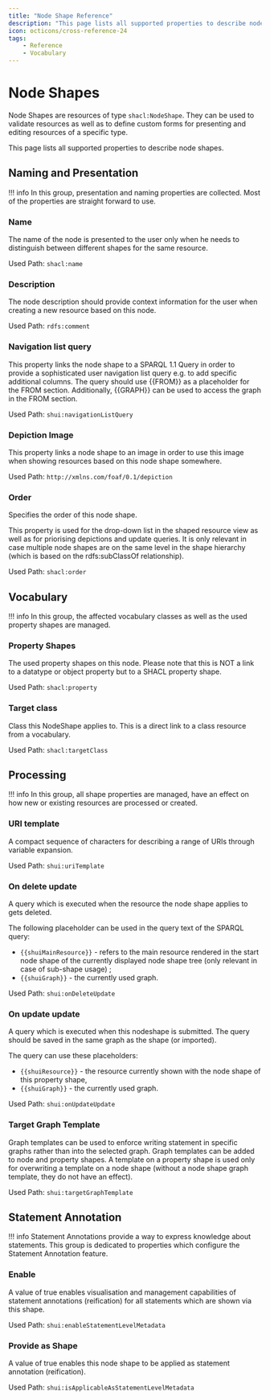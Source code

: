 ```yaml
---
title: "Node Shape Reference"
description: "This page lists all supported properties to describe node shapes."
icon: octicons/cross-reference-24
tags:
    - Reference
    - Vocabulary
---
```

# Node Shapes
<!-- This file was generated - DO NOT CHANGE IT MANUALLY -->

Node Shapes are resources of type `shacl:NodeShape`.
They can be used to validate resources as well as to define custom forms for presenting and editing resources of a specific type.

This page lists all supported properties to describe node shapes.


## Naming and Presentation

!!! info
    In this group, presentation and naming properties are collected. Most of the properties are straight forward to use.

### Name


The name of the node is presented to the user only when he needs to distinguish between different shapes for the same resource.

Used Path: `shacl:name`


### Description


The node description should provide context information for the user when creating a new resource based on this node.

Used Path: `rdfs:comment`


### Navigation list query


This property links the node shape to a SPARQL 1.1 Query in order to provide a sophisticated user navigation list query e.g. to add specific additional columns. The query should use {{FROM}} as a placeholder for the FROM section. Additionally, {{GRAPH}} can be used to access the graph in the FROM section.

Used Path: `shui:navigationListQuery`


### Depiction Image


This property links a node shape to an image in order to use this image when showing resources based on this node shape somewhere.

Used Path: `http://xmlns.com/foaf/0.1/depiction`


### Order


Specifies the order of this node shape.

This property is used for the drop-down list in the shaped resource view as well as for priorising depictions and update queries.
It is only relevant in case multiple node shapes are on the same level in the shape hierarchy (which is based on the rdfs:subClassOf relationship).


Used Path: `shacl:order`

## Vocabulary

!!! info
    In this group, the affected vocabulary classes as well as the used property shapes are managed.

### Property Shapes


The used property shapes on this node. Please note that this is NOT a link to a datatype or object property but to a SHACL property shape.

Used Path: `shacl:property`


### Target class


Class this NodeShape applies to. This is a direct link to a class resource from a vocabulary.

Used Path: `shacl:targetClass`

## Processing

!!! info
    In this group, all shape properties are managed, have an effect on how new or existing resources are processed or created.

### URI template


A compact sequence of characters for describing a range of URIs through variable expansion.

Used Path: `shui:uriTemplate`


### On delete update


A query which is executed when the resource the node shape applies to gets deleted.

The following placeholder can be used in the query text of the SPARQL query:

- `{{shuiMainResource}}` - refers to the main resource rendered in the start node shape of the currently displayed node shape tree (only relevant in case of sub-shape usage) ;
- `{{shuiGraph}}` - the currently used graph.
    

Used Path: `shui:onDeleteUpdate`


### On update update



A query which is executed when this nodeshape is submitted.
The query should be saved in the same graph as the shape (or imported).

The query can use these placeholders:

- `{{shuiResource}}` - the resource currently shown with the node shape of this property shape,
- `{{shuiGraph}}` - the currently used graph. 


Used Path: `shui:onUpdateUpdate`


### Target Graph Template


Graph templates can be used to enforce writing statement in specific graphs rather than into the selected graph. Graph templates can be added to node and property shapes. A template on a property shape is used only for overwriting a template on a node shape (without a node shape graph template, they do not have an effect).

Used Path: `shui:targetGraphTemplate`

## Statement Annotation

!!! info
    Statement Annotations provide a way to express knowledge about statements. This group is dedicated to properties which configure the Statement Annotation feature.

### Enable


A value of true enables visualisation and management capabilities of statement annotations (reification) for all statements which are shown via this shape.

Used Path: `shui:enableStatementLevelMetadata`


### Provide as Shape


A value of true enables this node shape to be applied as statement annotation (reification).

Used Path: `shui:isApplicableAsStatementLevelMetadata`
